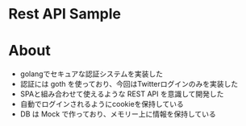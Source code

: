 # Rest API Sample

# About
- golangでセキュアな認証システムを実装した
- 認証には goth を使っており、今回はTwitterログインのみを実装した
- SPAと組み合わせて使えるような REST API を意識して開発した
- 自動でログインされるようにcookieを保持している
- DB は Mock で作っており、メモリー上に情報を保持している
